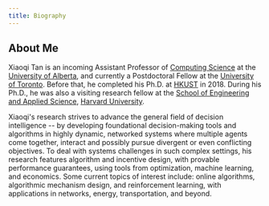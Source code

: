 ```yaml
---
title: Biography
---
```


## About Me

Xiaoqi Tan is an incoming Assistant Professor of [Computing Science](https://www.ualberta.ca/computing-science/index.html) at the [University of Alberta](https://www.ualberta.ca/index.html), and currently a Postdoctoral Fellow at the [University of Toronto](https://www.utoronto.ca/). Before that, he completed his Ph.D. at [HKUST](https://hkust.edu.hk/) in 2018. During his Ph.D., he was also a visiting research fellow at the [School of Engineering and Applied Science](https://www.seas.harvard.edu/), [Harvard University](https://harvard.edu).

Xiaoqi's research strives to advance the general field of decision intelligence -- by developing foundational decision-making tools and algorithms in highly dynamic, networked systems where multiple agents come together, interact and possibly pursue divergent or even conflicting objectives.  To deal with systems challenges in such complex settings, his research features  algorithm and incentive design, with provable performance guarantees, using tools from optimization, machine learning, and economics. Some current topics of interest include: online algorithms, algorithmic mechanism design, and reinforcement learning, with applications in networks, energy, transportation, and beyond.